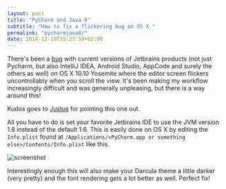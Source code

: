 ```yaml
---
layout: post
title: "PyCharm and Java 8"
subtitle: "How to fix a flickering bug on OS X."
permalink: "pycharmjava8/"
date: 2014-12-19T15:23:59+02:00
---
```


There's been a [bug](https://youtrack.jetbrains.com/issue/IDEA-131632) with current versions of Jetbrains products (not just Pycharm, but also IntelliJ IDEA, Android Studio, AppCode and surely the others as well) on OS X 10.10 Yosemite where the editor screen flickers uncontrollably when you scroll the view. It's been making my workflow increasingly difficult and was generally unpleasing, but there is a way around this!

Kudos goes to [Justus](http://justusadam.com) for pointing this one out.

All you have to do is set your favorite Jetbrains IDE to use the JVM version 1.8 instead of the default 1.6. This is easily done on OS X by editing the `Info.plist` found at `/Applications/<PyCharm.app or something else>/Contents/Info.plist` like this.

![screenshot](https://i.imgur.com/MVsLBn3.png)

Interestingly enough this will also make your Darcula theme a little darker (very pretty) and the font rendering gets a lot better as well. Perfect fix!
